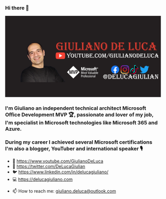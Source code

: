 ### Hi there 👋
![Giuliano De Luca](https://github.com/giuleon/giuleon/blob/master/LinkedInArt1.png)
### I'm Giuliano an independent technical architect Microsoft Office Development MVP 🏆, passionate and lover of my job, I'm specialist in Microsoft technologies like Microsoft 365 and Azure.
### During my career I achieved several Microsoft certifications I'm also a blogger, YouTuber and international speaker 🎙

- 🎥 https://www.youtube.com/GiulianoDeLuca
- 💼 https://twitter.com/DeLucaGiulian
- 🐦 https://www.linkedin.com/in/delucagiuliano/
- 💻 https://delucagiuliano.com

<!--
**giuleon/giuleon** is a ✨ _special_ ✨ repository because its `README.md` (this file) appears on your GitHub profile.

Here are some ideas to get you started:

- 🔭 I’m currently working on ...
- 🌱 I’m currently learning ...
- 👯 I’m looking to collaborate on ...
- 🤔 I’m looking for help with ...
- 💬 Ask me about ...
- 📫 How to reach me: giuliano.deluca@outlook.com
- 😄 Pronouns: ...
- ⚡ Fun fact: ...
-->

- 📫 How to reach me: giuliano.deluca@outlook.com
